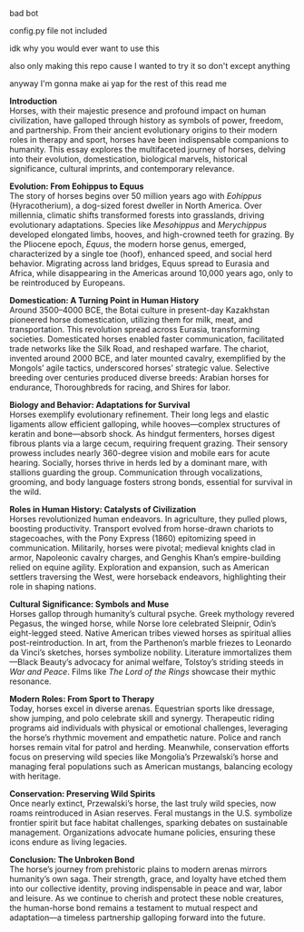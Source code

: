 bad bot

config.py file not included

idk why you would ever want to use this

also only making this repo cause I wanted to try it so don't except anything

anyway I'm gonna make ai yap for the rest of this read me




**Introduction**  
Horses, with their majestic presence and profound impact on human civilization, have galloped through history as symbols of power, freedom, and partnership. From their ancient evolutionary origins to their modern roles in therapy and sport, horses have been indispensable companions to humanity. This essay explores the multifaceted journey of horses, delving into their evolution, domestication, biological marvels, historical significance, cultural imprints, and contemporary relevance.

**Evolution: From Eohippus to Equus**  
The story of horses begins over 50 million years ago with *Eohippus* (Hyracotherium), a dog-sized forest dweller in North America. Over millennia, climatic shifts transformed forests into grasslands, driving evolutionary adaptations. Species like *Mesohippus* and *Merychippus* developed elongated limbs, hooves, and high-crowned teeth for grazing. By the Pliocene epoch, *Equus*, the modern horse genus, emerged, characterized by a single toe (hoof), enhanced speed, and social herd behavior. Migrating across land bridges, Equus spread to Eurasia and Africa, while disappearing in the Americas around 10,000 years ago, only to be reintroduced by Europeans.

**Domestication: A Turning Point in Human History**  
Around 3500–4000 BCE, the Botai culture in present-day Kazakhstan pioneered horse domestication, utilizing them for milk, meat, and transportation. This revolution spread across Eurasia, transforming societies. Domesticated horses enabled faster communication, facilitated trade networks like the Silk Road, and reshaped warfare. The chariot, invented around 2000 BCE, and later mounted cavalry, exemplified by the Mongols’ agile tactics, underscored horses’ strategic value. Selective breeding over centuries produced diverse breeds: Arabian horses for endurance, Thoroughbreds for racing, and Shires for labor.

**Biology and Behavior: Adaptations for Survival**  
Horses exemplify evolutionary refinement. Their long legs and elastic ligaments allow efficient galloping, while hooves—complex structures of keratin and bone—absorb shock. As hindgut fermenters, horses digest fibrous plants via a large cecum, requiring frequent grazing. Their sensory prowess includes nearly 360-degree vision and mobile ears for acute hearing. Socially, horses thrive in herds led by a dominant mare, with stallions guarding the group. Communication through vocalizations, grooming, and body language fosters strong bonds, essential for survival in the wild.

**Roles in Human History: Catalysts of Civilization**  
Horses revolutionized human endeavors. In agriculture, they pulled plows, boosting productivity. Transport evolved from horse-drawn chariots to stagecoaches, with the Pony Express (1860) epitomizing speed in communication. Militarily, horses were pivotal; medieval knights clad in armor, Napoleonic cavalry charges, and Genghis Khan’s empire-building relied on equine agility. Exploration and expansion, such as American settlers traversing the West, were horseback endeavors, highlighting their role in shaping nations.

**Cultural Significance: Symbols and Muse**  
Horses gallop through humanity’s cultural psyche. Greek mythology revered Pegasus, the winged horse, while Norse lore celebrated Sleipnir, Odin’s eight-legged steed. Native American tribes viewed horses as spiritual allies post-reintroduction. In art, from the Parthenon’s marble friezes to Leonardo da Vinci’s sketches, horses symbolize nobility. Literature immortalizes them—Black Beauty’s advocacy for animal welfare, Tolstoy’s striding steeds in *War and Peace*. Films like *The Lord of the Rings* showcase their mythic resonance.

**Modern Roles: From Sport to Therapy**  
Today, horses excel in diverse arenas. Equestrian sports like dressage, show jumping, and polo celebrate skill and synergy. Therapeutic riding programs aid individuals with physical or emotional challenges, leveraging the horse’s rhythmic movement and empathetic nature. Police and ranch horses remain vital for patrol and herding. Meanwhile, conservation efforts focus on preserving wild species like Mongolia’s Przewalski’s horse and managing feral populations such as American mustangs, balancing ecology with heritage.

**Conservation: Preserving Wild Spirits**  
Once nearly extinct, Przewalski’s horse, the last truly wild species, now roams reintroduced in Asian reserves. Feral mustangs in the U.S. symbolize frontier spirit but face habitat challenges, sparking debates on sustainable management. Organizations advocate humane policies, ensuring these icons endure as living legacies.

**Conclusion: The Unbroken Bond**  
The horse’s journey from prehistoric plains to modern arenas mirrors humanity’s own saga. Their strength, grace, and loyalty have etched them into our collective identity, proving indispensable in peace and war, labor and leisure. As we continue to cherish and protect these noble creatures, the human-horse bond remains a testament to mutual respect and adaptation—a timeless partnership galloping forward into the future.
